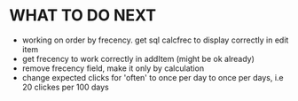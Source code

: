 # WHAT TO DO NEXT

- working on order by frecency. get sql calcfrec to display correctly in edit item
- get frecency to work correctly in addItem (might be ok already)
- remove frecency field, make it only by calculation 
- change expected clicks for 'often' to once per day to once per days, i.e 20 clickes per 100 days
